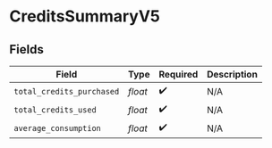 # CreditsSummaryV5


## Fields

| Field                     | Type                      | Required                  | Description               |
| ------------------------- | ------------------------- | ------------------------- | ------------------------- |
| `total_credits_purchased` | *float*                   | :heavy_check_mark:        | N/A                       |
| `total_credits_used`      | *float*                   | :heavy_check_mark:        | N/A                       |
| `average_consumption`     | *float*                   | :heavy_check_mark:        | N/A                       |
